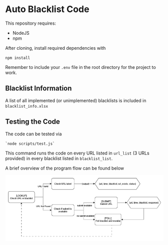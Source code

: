 # Auto Blacklist Code

This repository requires:

- NodeJS
- npm

After cloning, install required dependencies with

```
npm install
```

Remember to include your `.env` file in the root directory for the project to work.

## Blacklist Information

A list of all implemented (or unimplemented) blacklists is included in `blacklist_info.xlsx`

## Testing the Code

The code can be tested via

```
`node scripts/test.js`
```

This command runs the code on every URL listed in `url_list` (3 URLs provided) in every blacklist listed in `blacklist_list`.

A brief overview of the program flow can be found below

![Project Workflow](images/auto_blacklist_flow.png)
